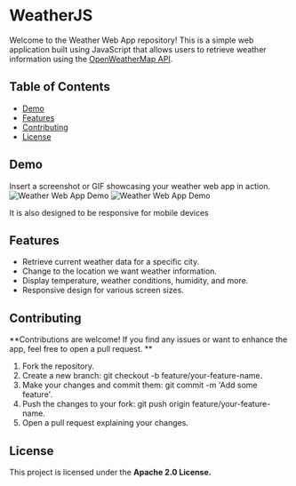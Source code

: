 # WeatherJS

Welcome to the Weather Web App repository! This is a simple web application built using JavaScript that allows users to retrieve weather information using the [OpenWeatherMap API](https://api.openweathermap.org).

## Table of Contents

- [Demo](#demo)
- [Features](#features)
- [Contributing](#contributing)
- [License](#license)

## Demo

Insert a screenshot or GIF showcasing your weather web app in action.
![Weather Web App Demo](images/Screenshot.png)
![Weather Web App Demo](images/Screenshot.png)

It is also designed to be responsive for mobile devices

## Features

- Retrieve current weather data for a specific city.
- Change to the location we want weather information.
- Display temperature, weather conditions, humidity, and more.
- Responsive design for various screen sizes.

## Contributing
**Contributions are welcome! If you find any issues or want to enhance the app, feel free to open a pull request. **

1. Fork the repository.
2. Create a new branch: git checkout -b feature/your-feature-name.
3. Make your changes and commit them: git commit -m 'Add some feature'.
4. Push the changes to your fork: git push origin feature/your-feature-name.
5. Open a pull request explaining your changes.

 ##  License
This project is licensed under the **Apache 2.0 License.**

